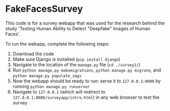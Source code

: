 # FakeFacesSurvey
 
This code is for a survey webapp that was used for the research behind the study 'Testing Human Ability to Detect "Deepfake" Images of Human Faces'.


To run the webapp, complete the following steps:

1) Download the code
2) Make sure Django is installed (`pip install django`)
3) Navigate to the location of the `manage.py` file (`cd ./survey1/`)
4) Run `python manage.py makemigrations`, `python manage.py migrate`, and `python manage.py populate_imgs`
5) Now the webapp should be ready to run: serve it to `127.0.0.1:8000` by running `python manage.py runserver`
6) Navigate to `127.0.0.1` (which will redirect to `127.0.0.1:8000/surveyapp/intro.html`) in any web browser to test the survey
